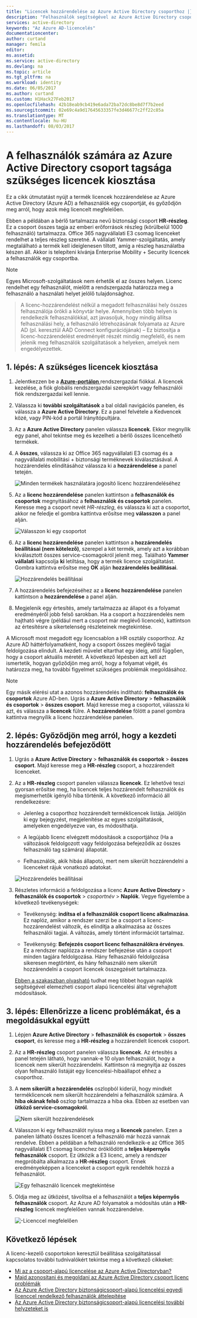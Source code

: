 ```yaml
---
title: "Licencek hozzárendelése az Azure Active Directory csoporthoz |} Microsoft Docs"
description: "Felhasználók segítségével az Azure Active Directory csoport licencelési licencek hozzárendelése"
services: active-directory
keywords: "Az Azure AD-licencelés"
documentationcenter: 
author: curtand
manager: femila
editor: 
ms.assetid: 
ms.service: active-directory
ms.devlang: na
ms.topic: article
ms.tgt_pltfrm: na
ms.workload: identity
ms.date: 06/05/2017
ms.author: curtand
ms.custom: H1Hack27Feb2017
ms.openlocfilehash: 42b18eab9cb419e6ada72ba72dc8be8d7f7b2eed
ms.sourcegitcommit: 02e69c4a9d17645633357fe3d46677c2ff22c85a
ms.translationtype: MT
ms.contentlocale: hu-HU
ms.lasthandoff: 08/03/2017
---
```

# <a name="assign-licenses-to-users-by-group-membership-in-azure-active-directory"></a>A felhasználók számára az Azure Active Directory csoport tagsága szükséges licencek kiosztása

Ez a cikk útmutatást nyújt a termék licencek hozzárendelése az Azure Active Directory (Azure AD) a felhasználók egy csoportját, és győződjön meg arról, hogy azok még licencelt megfelelően.

Ebben a példában a bérlő tartalmazza nevű biztonsági csoport **HR-részleg**. Ez a csoport összes tagja az emberi erőforrások részleg (körülbelül 1000 felhasználó) tartalmazza. Office 365 nagyvállalati E3 csomag licenceket rendelhet a teljes részleg szeretné. A vállalati Yammer-szolgáltatás, amely megtalálható a termék kell ideiglenesen tiltott, amíg a részleg használatba készen áll. Akkor is telepíteni kívánja Enterprise Mobility + Security licencek a felhasználók egy csoportba.

> [!NOTE]
> Egyes Microsoft-szolgáltatások nem érhetők el az összes helyen. Licenc rendelhet egy felhasználót, mielőtt a rendszergazda határozza meg a felhasználó a használati helyet jelölő tulajdonsághoz.

> A licenc-hozzárendelést nélkül a megadott felhasználási hely összes felhasználója örökli a könyvtár helye. Amennyiben több helyen is rendelkezik felhasználókkal, azt javasoljuk, hogy mindig állítsa felhasználási hely, a felhasználó létrehozásának folyamata az Azure AD (pl. keresztül AAD Connect konfigurációjának) – Ez biztosítja a licenc-hozzárendelést eredményét részét mindig megfelelő, és nem jelenik meg felhasználók szolgáltatások a helyeken, amelyek nem engedélyezettek.

## <a name="step-1-assign-the-required-licenses"></a>1. lépés: A szükséges licencek kiosztása

1. Jelentkezzen be a [ **Azure-portálon** ](https://portal.azure.com) rendszergazdai fiókkal. A licencek kezelése, a fiók globális rendszergazdai szerepkört vagy felhasználói fiók rendszergazdai kell lennie.

2. Válassza ki **további szolgáltatások** a bal oldali navigációs panelen, és válassza a **Azure Active Directory**. Ez a panel felvétele a Kedvencek közé, vagy PIN-kód a portál Irányítópultjára.

3. Az a **Azure Active Directory** panelen válassza **licencek**. Ekkor megnyílik egy panel, ahol tekintse meg és kezelheti a bérlő összes licencelhető termékek.

4. A **összes**, válassza ki az Office 365 nagyvállalati E3 csomag és a nagyvállalati mobilitási + biztonsági terméknevek kiválasztásával. A hozzárendelés elindításához válassza ki a **hozzárendelése** a panel tetején.

   ![Minden termékek használatára jogosító licenc hozzárendeléséhez](media/active-directory-licensing-group-assignment-azure-portal/all-products-assign.png)

5. Az a **licenc hozzárendelése** panelen kattintson a **felhasználók és csoportok** megnyitásához a **felhasználók és csoportok** panelen. Keresse meg a csoport nevét *HR-részleg*, és válassza ki azt a csoportot, akkor ne feledje el gombra kattintva erősítse meg **válasszon** a panel alján.

   ![Válasszon ki egy csoportot](media/active-directory-licensing-group-assignment-azure-portal/select-a-group.png)

6. Az a **licenc hozzárendelése** panelen kattintson a **hozzárendelés beállításai (nem kötelező)**, szerepel a két termék, amely azt a korábban kiválasztott összes service-csomagokról jelenít meg. Található **Yammer vállalati** kapcsolja **ki** letiltása, hogy a termék licence szolgáltatást. Gombra kattintva erősítse meg **OK** alján **hozzárendelés beállításai**.

   ![Hozzárendelés beállításai](media/active-directory-licensing-group-assignment-azure-portal/assignment-options.png)

7. A hozzárendelés befejezéséhez az a **licenc hozzárendelése** panelen kattintson a **hozzárendelése** a panel alján.

8. Megjelenik egy értesítés, amely tartalmazza az állapot és a folyamat eredményéről jobb felső sarokban. Ha a csoport a hozzárendelés nem hajtható végre (például mert a csoport már meglévő licencek), kattintson az értesítésre a sikertelenség részleteinek megtekintése.

A Microsoft most megadott egy licencsablon a HR osztály csoporthoz. Az Azure AD háttérfolyamatként, hogy a csoport összes meglévő tagjai feldolgozása elindult. A kezdeti művelet eltarthat egy ideig, attól függően, hogy a csoport aktuális méretét. A következő lépésben azt kell azt ismertetik, hogyan győződjön meg arról, hogy a folyamat végét, és határozza meg, ha további figyelmet szükséges problémák megoldásához.

> [!NOTE]
> Egy másik elérési utat a azonos hozzárendelés indítható: **felhasználók és csoportok** Azure AD-ben. Ugrás a **Azure Active Directory** > **felhasználók és csoportok** > **összes csoport**. Majd keresse meg a csoportot, válassza ki azt, és válassza a **licencek** fülre. A **hozzárendelése** fölött a panel gombra kattintva megnyílik a licenc hozzárendelése panelen.

## <a name="step-2-verify-that-the-initial-assignment-has-finished"></a>2. lépés: Győződjön meg arról, hogy a kezdeti hozzárendelés befejeződött

1. Ugrás a **Azure Active Directory** > **felhasználók és csoportok** > **összes csoport**. Majd keresse meg a **HR-részleg** csoport, a hozzárendelt licenceket.

2. Az a **HR-részleg** csoport panelen válassza **licencek**. Ez lehetővé teszi gyorsan erősítse meg, ha licencek teljes hozzárendelt felhasználók és megismerhetők igénylő hiba történik. A következő információ áll rendelkezésre:

   - Jelenleg a csoporthoz hozzárendelt terméklicencek listája. Jelöljön ki egy bejegyzést, megjelenítése az egyes szolgáltatások, amelyeken engedélyezve van, és módosíthatja.

   - A legújabb licenc elvégzett módosítások a csoportjához (Ha a változások feldolgozott vagy feldolgozása befejeződik az összes felhasználó tag számára) állapotát.

   - Felhasználók, akik hibás állapotú, mert nem sikerült hozzárendelni a licenceket rájuk vonatkozó adatokat.

   ![Hozzárendelés beállításai](media/active-directory-licensing-group-assignment-azure-portal/assignment-errors.png)

3. Részletes információ a feldolgozása a licenc **Azure Active Directory** > **felhasználók és csoportok** > *csoportnév*  >  **Naplók**. Vegye figyelembe a következő tevékenységek:

   - Tevékenység: **indítsa el a felhasználók csoport licenc alkalmazása**. Ez naplóz, amikor a rendszer szerzi be a csoport a licenc-hozzárendelést változik, és elindítja a alkalmazása az összes felhasználói tagjai. A változás, amely történt információt tartalmaz.

   - Tevékenység: **Befejezés csoport licenc felhasználókra érvényes**. Ez a rendszer naplózza a rendszer befejezése után a csoport minden tagjára feldolgozása. Hány felhasználó feldolgozása sikeresen megtörtént, és hány felhasználó nem sikerült hozzárendelni a csoport licencek összegzését tartalmazza.

   [Ebben a szakaszban olvasható](./active-directory-licensing-group-advanced.md#use-audit-logs-to-monitor-group-based-licensing-activity) tudhat meg többet hogyan naplók segítségével elemezheti csoport alapú licencelési által végrehajtott módosítások.

## <a name="step-3-check-for-license-problems-and-resolve-them"></a>3. lépés: Ellenőrizze a licenc problémákat, és a megoldásukkal együtt

1. Lépjen **Azure Active Directory** > **felhasználók és csoportok** > **összes csoport**, és keresse meg a **HR-részleg** a hozzárendelt licencek csoport.
2. Az a **HR-részleg** csoport panelen válassza **licencek**. Az értesítés a panel tetején látható, hogy vannak-e 10 olyan felhasználót, hogy a licencek nem sikerült hozzárendelni. Kattintson rá megnyitja az összes olyan felhasználó listáját egy licencelési-hibaállapot ehhez a csoporthoz.
3. A **nem sikerült a hozzárendelés** oszlopból kiderül, hogy mindkét terméklicencek nem sikerült hozzárendelni a felhasználók számára. A **hiba okának felső** oszlop tartalmazza a hiba oka. Ebben az esetben van **ütköző service-csomagokról**.

   ![Nem sikerült hozzárendelések](media/active-directory-licensing-group-assignment-azure-portal/failed-assignments.png)

4. Válasszon ki egy felhasználót nyissa meg a **licencek** panelen. Ezen a panelen látható összes licencet a felhasználó már hozzá vannak rendelve. Ebben a példában a felhasználó rendelkezik-e az Office 365 nagyvállalati E1 csomag licenchez öröklődött a **teljes képernyős felhasználók** csoport. Ez ütközik a E3 licenc, amely a rendszer megpróbálta alkalmazza a **HR-részleg** csoport. Ennek eredményeképpen a licenceket a csoport egyik rendelték hozzá a felhasználót.

   ![Egy felhasználó licencek megtekintése](media/active-directory-licensing-group-assignment-azure-portal/user-license-view.png)

5. Oldja meg az ütközést, távolítsa el a felhasználót a **teljes képernyős felhasználók** csoport. Az Azure AD folyamatok a módosítás után a **HR-részleg** licencek megfelelően vannak hozzárendelve.

   ![-Licenccel megfelelően](media/active-directory-licensing-group-assignment-azure-portal/license-correctly-assigned.png)

## <a name="next-steps"></a>Következő lépések

A licenc-kezelő csoportokon keresztül beállítása szolgáltatással kapcsolatos további tudnivalókért tekintse meg a következő cikkeket:

* [Mi az a csoport-alapú licencelése az Azure Active Directoryban?](active-directory-licensing-whatis-azure-portal.md)
* [Majd azonosítani és megoldani az Azure Active Directory csoport licenc problémák](active-directory-licensing-group-problem-resolution-azure-portal.md)
* [Az Azure Active Directory biztonságicsoport-alapú licencelési egyedi licenccel rendelkező felhasználók áttelepítése](active-directory-licensing-group-migration-azure-portal.md)
* [Az Azure Active Directory biztonságicsoport-alapú licencelési további helyzeteket is](active-directory-licensing-group-advanced.md)
